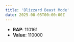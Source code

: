 ```yaml
---
title: 'Blizzard Beast Mode'
date: 2025-08-05T00:00:00Z
---
```

- **RAP**: 110161
- **Value**: 110000
